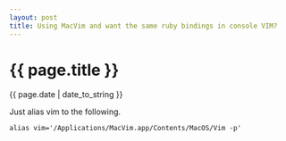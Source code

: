 ```yaml
---
layout: post
title: Using MacVim and want the same ruby bindings in console VIM?
---
```

{{ page.title }}
================
<p class="meta">{{ page.date | date_to_string }}</p>

Just alias vim to the following.

    alias vim='/Applications/MacVim.app/Contents/MacOS/Vim -p'
